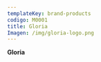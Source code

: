```yaml
---
templateKey: brand-products
codigo: M0001
title: Gloria
Imagen: /img/gloria-logo.png
---
```

**Gloria**
